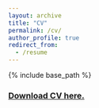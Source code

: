 ```yaml
---
layout: archive
title: "CV"
permalink: /cv/
author_profile: true
redirect_from:
  - /resume
---
```


{% include base_path %}

### [Download CV here.](https://chkao831.github.io/files/CV_KAOCarolyn_Mar2021.pdf)
